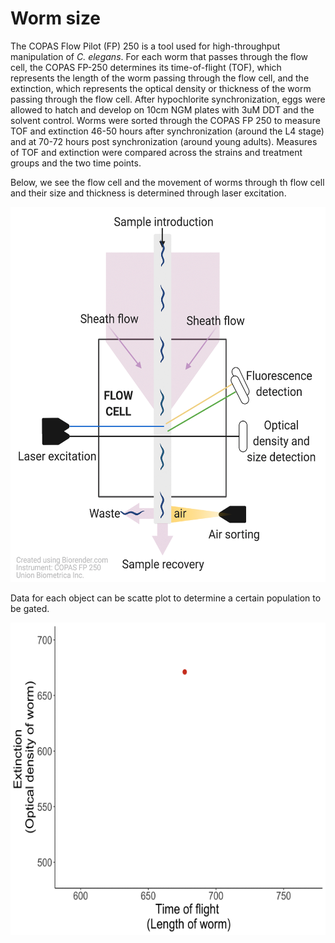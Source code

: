 # Worm size

The COPAS Flow Pilot (FP) 250 is a tool used for high-throughput manipulation of *C. elegans*. For each worm that passes through the flow cell, the COPAS FP-250 determines its time-of-flight (TOF), which represents the length of the worm passing through the flow cell, and the extinction, which represents the optical density or thickness of the worm passing through the flow cell. After hypochlorite synchronization, eggs were allowed to hatch and develop on 10cm NGM plates with 3uM DDT and the solvent control. Worms were sorted through the COPAS FP 250 to measure TOF and extinction 46-50 hours after synchronization (around the L4 stage) and at 70-72 hours post synchronization (around young adults). Measures of TOF and extinction were compared across the strains and treatment groups and the two time points. 


Below, we see the flow cell and the movement of worms through th flow cell and their size and thickness is determined through laser excitation.

<img src = "https://github.com/vrindakalia/DDT_tau_Celegans/blob/main/worm_size/figures/flow_cell_wm.gif" width = "550" height = "600">

Data for each object can be scatte plot to determine a certain population to be gated.

<img src = "https://github.com/vrindakalia/DDT_tau_Celegans/blob/main/worm_size/figures/copas_run.gif" width = "600" height = "500">


